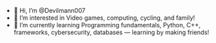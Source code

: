 - 👋 Hi, I’m @Devilmann007
- 👀 I’m interested in Video games, computing, cycling, and family!
- 🌱 I’m currently learning Programming fundamentals, Python, C++, frameworks, cybersecurity, databases — learning by making friends!
<!---
Devilmann007
--->

